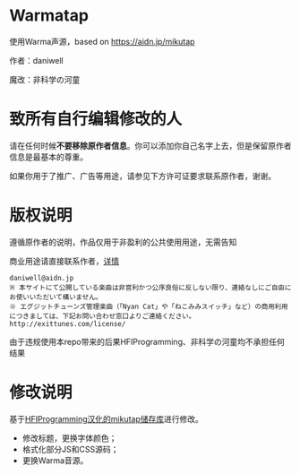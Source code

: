 # Warmatap

使用Warma声源，based on https://aidn.jp/mikutap

作者：daniwell

魔改：非科学の河童

# 致所有自行编辑修改的人

请在任何时候**不要移除原作者信息**。你可以添加你自己名字上去，但是保留原作者信息是最基本的尊重。

如果你用于了推广、广告等用途，请参见下方许可证要求联系原作者，谢谢。

# 版权说明  

遵循原作者的说明，作品仅用于非盈利的公共使用用途，无需告知  

商业用途请直接联系作者，[详情](https://aidn.jp/about/)

```
daniwell@aidn.jp
※ 本サイトにて公開している楽曲は非営利かつ公序良俗に反しない限り、連絡なしにご自由にお使いいただいて構いません。
※ エグジットチューンズ管理楽曲（「Nyan Cat」や「ねこみみスイッチ」など）の商用利用につきましては、下記お問い合わせ窓口よりご連絡ください。
http://exittunes.com/license/
```

由于违规使用本repo带来的后果HFIProgramming、非科学の河童均不承担任何结果  

# 修改说明  

基于[HFIProgramming汉化的mikutap储存库](https://github.com/HFIProgramming/mikutap/)进行修改。

 - 修改标题，更换字体颜色；
 - 格式化部分JS和CSS源码；
 - 更换Warma音源。




